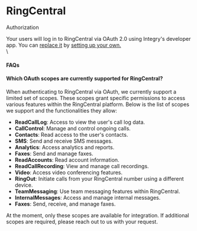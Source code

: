 # RingCentral

Authorization

Your users will log in to RingCentral via OAuth 2.0 using Integry's developer app. You can [replace it](https://support.integry.io/hc/en-us/articles/10887314172441) by [setting up your own.](https://developers.ringcentral.com/guide/authentication/quick-start)\
\


#### FAQs <a href="#id-01hw60a621etfhwyaqdtv9jkj2" id="id-01hw60a621etfhwyaqdtv9jkj2"></a>

#### Which OAuth scopes are currently supported for RingCentral? <a href="#h_01j1w3rjnhw0xmt49rndnqqajy" id="h_01j1w3rjnhw0xmt49rndnqqajy"></a>

When authenticating to RingCentral via OAuth, we currently support a limited set of scopes. These scopes grant specific permissions to access various features within the RingCentral platform. Below is the list of scopes we support and the functionalities they allow:

* **ReadCallLog**: Access to view the user's call log data.
* **CallControl**: Manage and control ongoing calls.
* **Contacts**: Read access to the user's contacts.
* **SMS**: Send and receive SMS messages.
* **Analytics**: Access analytics and reports.
* **Faxes**: Send and manage faxes.
* **ReadAccounts**: Read account information.
* **ReadCallRecording**: View and manage call recordings.
* **Video**: Access video conferencing features.
* **RingOut**: Initiate calls from your RingCentral number using a different device.
* **TeamMessaging**: Use team messaging features within RingCentral.
* **InternalMessages**: Access and manage internal messages.
* **Faxes**: Send, receive, and manage faxes.

At the moment, only these scopes are available for integration. If additional scopes are required, please reach out to us with your request.
